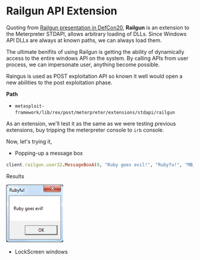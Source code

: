 # Railgun API Extension
Quoting from [Railgun presentation in DefCon20](https://www.defcon.org/images/defcon-20/dc-20-presentations/Maloney/DEFCON-20-Maloney-Railgun.pdf), **Railgun** is an extension to the Meterpreter STDAPI, allows arbitrary loading of DLLs. Since Windows API DLLs are always at known paths, we can always load them.

The ultimate benifits of using Railgun is getting the ability of dynamically access to the entire windows API on the system. By calling APIs from user process, we can impersonate user, anything become possible. 

Raingus is used as POST exploitation API so known it well would open a new abilities to the post exploitation phase. 


**Path**
- `metasploit-framework/lib/rex/post/meterpreter/extensions/stdapi/railgun`


As an extension, we'll test it as the same as we were testing previous extensions, buy tripping the meterpreter console to `irb` console.

Now, let's trying it,

- Popping-up a message box
```ruby
client.railgun.user32.MessageBoxA(0, "Ruby goes evil!", "Rubyfu!", "MB_OK")
```

Results

![](msf_meter_railgun1.png)


- LockScreen windows